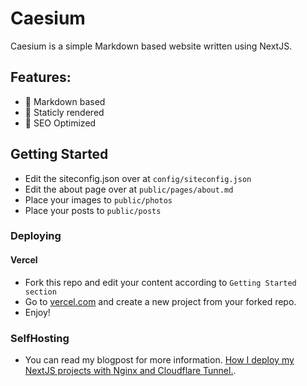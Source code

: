 # Caesium
Caesium is a simple Markdown based website written using NextJS.

## Features:
- 📝 Markdown based
- 💾 Staticly rendered
- 🔎 SEO Optimized

## Getting Started

- Edit the siteconfig.json over at ```config/siteconfig.json```
- Edit the about page over at ```public/pages/about.md```
- Place your images to ```public/photos```
- Place your posts to ```public/posts```

### Deploying

#### Vercel
- Fork this repo and edit your content according to ```Getting Started section```
- Go to [vercel.com](https://vercel.com) and create a new project from your forked repo.
- Enjoy!

### SelfHosting
- You can read my blogpost for more information. [How I deploy my NextJS projects with Nginx and Cloudflare Tunnel.](https://www.thebatuhansnetwork.xyz/blog/2023-09-05-how-i-deploy-my-nextjs).
